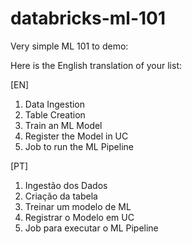 # databricks-ml-101

Very simple ML 101 to demo:

Here is the English translation of your list:

[EN]
1. Data Ingestion
2. Table Creation
3. Train an ML Model
4. Register the Model in UC
5. Job to run the ML Pipeline

[PT]
1. Ingestão dos Dados
2. Criação da tabela
3. Treinar um modelo de ML 
4. Registrar o Modelo em UC
5. Job para executar o ML Pipeline
 

